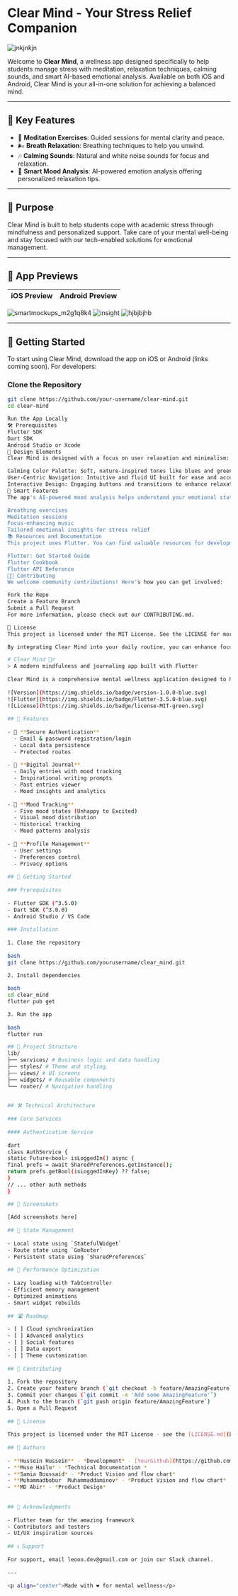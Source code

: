 # Clear Mind - Your Stress Relief Companion

![jnkjnkjn](https://github.com/user-attachments/assets/1674ad80-87c9-4922-a193-10766201a63a)


Welcome to **Clear Mind**, a wellness app designed specifically to help students manage stress with meditation, relaxation techniques, calming sounds, and smart AI-based emotional analysis. Available on both iOS and Android, Clear Mind is your all-in-one solution for achieving a balanced mind.

---

## 🌟 Key Features

- 🧘 **Meditation Exercises**: Guided sessions for mental clarity and peace.
- 🌬️ **Breath Relaxation**: Breathing techniques to help you unwind.
- 🎶 **Calming Sounds**: Natural and white noise sounds for focus and relaxation.
- 🤖 **Smart Mood Analysis**: AI-powered emotion analysis offering personalized relaxation tips.

---

## 🎯 Purpose

Clear Mind is built to help students cope with academic stress through mindfulness and personalized support. Take care of your mental well-being and stay focused with our tech-enabled solutions for emotional management.

---

## 📱 App Previews

| iOS Preview  | Android Preview |
|--------------|-----------------|

![smartmockups_m2g1q8k4](https://github.com/user-attachments/assets/b9e34938-44e8-474d-848b-45b1dfa9d5d8)
![insight](https://github.com/user-attachments/assets/a7764751-1282-4e92-9462-0a302c71a475)
![hjbjbjhb](https://github.com/user-attachments/assets/f2e871dc-90c2-42fd-a73e-f370770c81a4)

---

## 🚀 Getting Started

To start using Clear Mind, download the app on iOS or Android (links coming soon). For developers:

### Clone the Repository

```bash
git clone https://github.com/your-username/clear-mind.git
cd clear-mind

Run the App Locally  
🛠️ Prerequisites
Flutter SDK
Dart SDK
Android Studio or Xcode
🎨 Design Elements
Clear Mind is designed with a focus on user relaxation and minimalism:

Calming Color Palette: Soft, nature-inspired tones like blues and greens.
User-Centric Navigation: Intuitive and fluid UI built for ease and accessibility.
Interactive Design: Engaging buttons and transitions to enhance relaxation.
🤖 Smart Features
The app's AI-powered mood analysis helps understand your emotional state and offers personalized suggestions such as:

Breathing exercises
Meditation sessions
Focus-enhancing music
Tailored emotional insights for stress relief
📚 Resources and Documentation
This project uses Flutter. You can find valuable resources for development:

Flutter: Get Started Guide
Flutter Cookbook
Flutter API Reference
🧑‍💻 Contributing
We welcome community contributions! Here's how you can get involved:

Fork the Repo
Create a Feature Branch
Submit a Pull Request
For more information, please check out our CONTRIBUTING.md.

📄 License
This project is licensed under the MIT License. See the LICENSE for more details.

By integrating Clear Mind into your daily routine, you can enhance focus, relieve stress, and take control of your mental well-being. Start your journey towards mindfulness today!

# Clear Mind 🧘‍♂️
> A modern mindfulness and journaling app built with Flutter
 
Clear Mind is a comprehensive mental wellness application designed to help users track their emotional well-being, maintain a digital journal, and practice mindfulness exercises.
 
![Version](https://img.shields.io/badge/version-1.0.0-blue.svg)
![Flutter](https://img.shields.io/badge/Flutter-3.5.0-blue.svg)
![License](https://img.shields.io/badge/license-MIT-green.svg)
 
## 📱 Features
 
- 🔐 **Secure Authentication**
  - Email & password registration/login
  - Local data persistence
  - Protected routes
 
- 📔 **Digital Journal**
  - Daily entries with mood tracking
  - Inspirational writing prompts
  - Past entries viewer
  - Mood insights and analytics
 
- 🎯 **Mood Tracking**
  - Five mood states (Unhappy to Excited)
  - Visual mood distribution
  - Historical tracking
  - Mood patterns analysis
 
- 👤 **Profile Management**
  - User settings
  - Preferences control
  - Privacy options
 
## 🚀 Getting Started
 
### Prerequisites
 
- Flutter SDK (^3.5.0)
- Dart SDK (^3.0.0)
- Android Studio / VS Code
 
### Installation
 
1. Clone the repository
 
bash
git clone https://github.com/yourusername/clear_mind.git

2. Install dependencies
 
bash
cd clear_mind
flutter pub get

3. Run the app
 
bash 
flutter run

## 📂 Project Structure
lib/
├── services/ # Business logic and data handling
├── styles/ # Theme and styling
├── views/ # UI screens
├── widgets/ # Reusable components
└── router/ # Navigation handling
 

## 🛠 Technical Architecture
 
### Core Services
 
#### Authentication Service
 
dart
class AuthService {
static Future<bool> isLoggedIn() async {
final prefs = await SharedPreferences.getInstance();
return prefs.getBool(isLoggedInKey) ?? false;
}
// ... other auth methods
}

## 📱 Screenshots
 
[Add screenshots here]
 
## 🔄 State Management
 
- Local state using `StatefulWidget`
- Route state using `GoRouter`
- Persistent state using `SharedPreferences`
 
## 🚀 Performance Optimization
 
- Lazy loading with TabController
- Efficient memory management
- Optimized animations
- Smart widget rebuilds
 
## 🛣 Roadmap
 
- [ ] Cloud synchronization
- [ ] Advanced analytics
- [ ] Social features
- [ ] Data export
- [ ] Theme customization
 
## 🤝 Contributing
 
1. Fork the repository
2. Create your feature branch (`git checkout -b feature/AmazingFeature`)
3. Commit your changes (`git commit -m 'Add some AmazingFeature'`)
4. Push to the branch (`git push origin feature/AmazingFeature`)
5. Open a Pull Request
 
## 📄 License
 
This project is licensed under the MIT License - see the [LICENSE.md](LICENSE.md) file for details
 
## 👥 Authors
 
- **Hussein Hussein** - *Development* - [YourGithub](https://github.com/leoo.dev)
- **Muse Hailu* - *Technical Documentation * 
- **Samia Boussaid* - *Product Vision and flow chart*
- **Muhammadbobur  Muhammaddaminov* - *Product Vision and flow chart*
- **MD Abir* - *Product Design*
 
 
## 🙏 Acknowledgments
 
- Flutter team for the amazing framework
- Contributors and testers
- UI/UX inspiration sources
 
## 📞 Support
 
For support, email leooo.dev@gmail.com or join our Slack channel.
 
---
 
<p align="center">Made with ❤️ for mental wellness</p>

